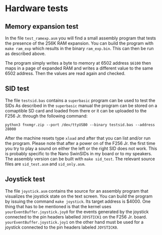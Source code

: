 # Hardware tests

## Memory expansion test

In the file `test_ramexp.asm` you will find a small assembly program that tests the presence of the 256K RAM expansion. You can
build the program with `make ram_exp` which results in the binary `ram_exp.bin`. This can then be run as described above.

The program simply writes a byte to memory at 6502 address `$6100` then maps in a page of expanded RAM and writes a different 
value to the same 6502 address. Then the values are read again and checked.

## SID test

The file `testsid.bas` contains a `superbasic` program can be used to test the SIDs As described in the `superbasic` manual the program 
can be stored on a comaptible SD card and loaded from there or it can be uploaded to the F256 Jr. through the following command:

`python3 fnxmgr.zip --port /dev/ttyUSB0 --binary testsid.bas --address 28000`

After the machine resets type `xload` and after that you can list and/or run the program. Please note that after a power on of the F256 Jr.
the first time you try to play a sound on either the left or the right SID does not work. This is probably specific to the Nano SwinSIDs in 
my board or to my speakers. The assembly version can be built with `make sid_test`. The relevant source files are `sid_test.asm` and 
`sid_only.asm`. 

## Joystick test

The file `joystick.asm` contains the source for an assembly program that visualizes the joystick state on the text screen. You can build
the program by issuing the command `make joystick`. Its target address is $4000. One thing that has to be mentioned is that the kernel
uses `yourEventBuffer.joystick.joy0` for the events generated by the joystick connected to the pin headers labelled `JOYSTICK1` on the 
F256 Jr. board. `yourEventBuffer.joystick.joy1` on the other hand must be used for a joystick connected to the pin headers labeled 
`JOYSTICK0`.